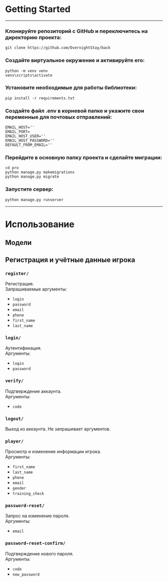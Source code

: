 # Getting Started
***
### Клонируйте репозиторий с GitHub и переключитесь на директорию проекта:
```commandline
git clone https://github.com/OvernightStay/back
```

### Создайте виртуальное окружение и активируйте его:
```commandline
python -m venv venv
venv\scripts\activate
```

### Установите необходимые для работы библиотеки:
```commandline
pip install -r requirements.txt
```

### Создайте файл .env в корневой папке и укажите свои переменные для почтовых отправлений:
```
EMAIL_HOST=''
EMAIL_PORT=
EMAIL_HOST_USER=''
EMAIL_HOST_PASSWORD=''
DEFAULT_FROM_EMAIL=''
```

### Перейдите в основную папку проекта и сделайте миграции:
```commandline
cd pro
python manage.py makemigrations
python manage.py migrate
```

### Запустите сервер:

```commandline
python manage.py runserver
```
---
# Использование

## Модели

## Регистрация и учётные данные игрока

### ```register/```
Регистрация.   
Запрашиваемые аргументы:
* ```login```
* ```password```
* ```email```
* ```phone```
* ```first_name```
* ```last_name```

### ```login/```
Аутентификация.   
Аргументы:
* ```login```
* ```password```

### ```verify/```
Подтверждение аккаунта.   
Аргументы:
* ```code```

### ```logout/```
Выход из аккаунта. Не запрашивает аргументов.

### ```player/```
Просмотр и изменение информации игрока.   
Аргументы:
* ```first_name```
* ```last_name```
* ```phone```
* ```email```
* ```gender```
* ```training_check```

### ```password-reset/```
Запрос на изменение пароля.   
Аргументы:
* ```email```

### ```password-reset-confirm/```
Подтверждение нового пароля.   
Аргументы:
* ```code```
* ```new_password```